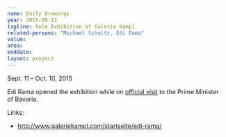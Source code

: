 ```yaml
---
name: Daily Drawings
year: 2015-09-11
tagline: Solo Exhibition at Galerie Kampl
related-persons: "Michael Schultz, Edi Rama"
value:
area:
enddate:
layout: project
---
```

Sept. 11 – Oct. 10, 2015

Edi Rama opened the exhibition while on [official visit](http://www.kryeministria.al/en/newsroom/news/munich-prime-minister-rama-meets-with-the-prime-minister-of-bavaria-seehofer) to the Prime Minister of Bavaria.

Links:
* <http://www.galeriekampl.com/startseite/edi-rama/>
